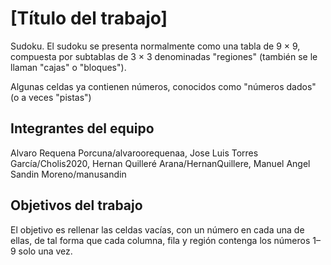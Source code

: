 # [Título del trabajo]
Sudoku.
El sudoku se presenta normalmente como una tabla de 9 × 9, compuesta por subtablas de 3 × 3 denominadas "regiones" (también se le llaman "cajas" o "bloques").

Algunas celdas ya contienen números, conocidos como "números dados" (o a veces "pistas")

## Integrantes del equipo

Alvaro Requena Porcuna/alvaroorequenaa, Jose Luis Torres García/Cholis2020, Hernan Quilleré Arana/HernanQuillere, Manuel Angel Sandin Moreno/manusandin

## Objetivos del trabajo
El objetivo es rellenar las celdas vacías, con un número en cada una de ellas, de tal forma que cada columna, fila y región contenga los números 1–9 solo una vez.

